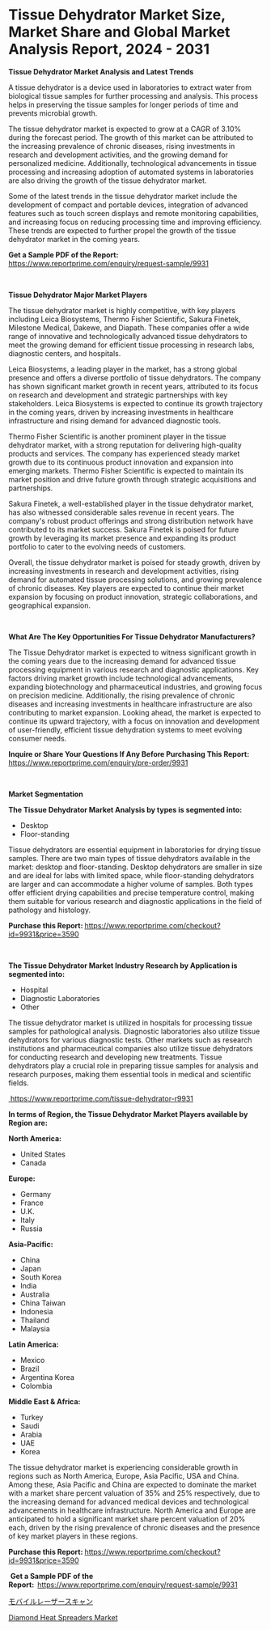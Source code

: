 <p><h1>Tissue Dehydrator Market Size, Market Share and Global Market Analysis Report, 2024 - 2031</h1></p><p><strong>Tissue Dehydrator Market Analysis and Latest Trends</strong></p>
<p><p>A tissue dehydrator is a device used in laboratories to extract water from biological tissue samples for further processing and analysis. This process helps in preserving the tissue samples for longer periods of time and prevents microbial growth.</p><p>The tissue dehydrator market is expected to grow at a CAGR of 3.10% during the forecast period. The growth of this market can be attributed to the increasing prevalence of chronic diseases, rising investments in research and development activities, and the growing demand for personalized medicine. Additionally, technological advancements in tissue processing and increasing adoption of automated systems in laboratories are also driving the growth of the tissue dehydrator market.</p><p>Some of the latest trends in the tissue dehydrator market include the development of compact and portable devices, integration of advanced features such as touch screen displays and remote monitoring capabilities, and increasing focus on reducing processing time and improving efficiency. These trends are expected to further propel the growth of the tissue dehydrator market in the coming years.</p></p>
<p><strong>Get a Sample PDF of the Report:&nbsp;</strong> <a href="https://www.reportprime.com/enquiry/request-sample/9931">https://www.reportprime.com/enquiry/request-sample/9931</a></p>
<p>&nbsp;</p>
<p><strong>Tissue Dehydrator Major Market Players</strong></p>
<p><p>The tissue dehydrator market is highly competitive, with key players including Leica Biosystems, Thermo Fisher Scientific, Sakura Finetek, Milestone Medical, Dakewe, and Diapath. These companies offer a wide range of innovative and technologically advanced tissue dehydrators to meet the growing demand for efficient tissue processing in research labs, diagnostic centers, and hospitals.</p><p>Leica Biosystems, a leading player in the market, has a strong global presence and offers a diverse portfolio of tissue dehydrators. The company has shown significant market growth in recent years, attributed to its focus on research and development and strategic partnerships with key stakeholders. Leica Biosystems is expected to continue its growth trajectory in the coming years, driven by increasing investments in healthcare infrastructure and rising demand for advanced diagnostic tools.</p><p>Thermo Fisher Scientific is another prominent player in the tissue dehydrator market, with a strong reputation for delivering high-quality products and services. The company has experienced steady market growth due to its continuous product innovation and expansion into emerging markets. Thermo Fisher Scientific is expected to maintain its market position and drive future growth through strategic acquisitions and partnerships.</p><p>Sakura Finetek, a well-established player in the tissue dehydrator market, has also witnessed considerable sales revenue in recent years. The company's robust product offerings and strong distribution network have contributed to its market success. Sakura Finetek is poised for future growth by leveraging its market presence and expanding its product portfolio to cater to the evolving needs of customers.</p><p>Overall, the tissue dehydrator market is poised for steady growth, driven by increasing investments in research and development activities, rising demand for automated tissue processing solutions, and growing prevalence of chronic diseases. Key players are expected to continue their market expansion by focusing on product innovation, strategic collaborations, and geographical expansion.</p></p>
<p>&nbsp;</p>
<p><strong>What Are The Key Opportunities For Tissue Dehydrator Manufacturers?</strong></p>
<p><p>The Tissue Dehydrator market is expected to witness significant growth in the coming years due to the increasing demand for advanced tissue processing equipment in various research and diagnostic applications. Key factors driving market growth include technological advancements, expanding biotechnology and pharmaceutical industries, and growing focus on precision medicine. Additionally, the rising prevalence of chronic diseases and increasing investments in healthcare infrastructure are also contributing to market expansion. Looking ahead, the market is expected to continue its upward trajectory, with a focus on innovation and development of user-friendly, efficient tissue dehydration systems to meet evolving consumer needs.</p></p>
<p><strong>Inquire or Share Your Questions If Any Before Purchasing This Report:</strong> <a href="https://www.reportprime.com/enquiry/pre-order/9931">https://www.reportprime.com/enquiry/pre-order/9931</a></p>
<p>&nbsp;</p>
<p><strong>Market Segmentation</strong></p>
<p><strong>The Tissue Dehydrator Market Analysis by types is segmented into:</strong></p>
<p><ul><li>Desktop</li><li>Floor-standing</li></ul></p>
<p><p>Tissue dehydrators are essential equipment in laboratories for drying tissue samples. There are two main types of tissue dehydrators available in the market: desktop and floor-standing. Desktop dehydrators are smaller in size and are ideal for labs with limited space, while floor-standing dehydrators are larger and can accommodate a higher volume of samples. Both types offer efficient drying capabilities and precise temperature control, making them suitable for various research and diagnostic applications in the field of pathology and histology.</p></p>
<p><strong>Purchase this Report:&nbsp;</strong><a href="https://www.reportprime.com/checkout?id=9931&price=3590">https://www.reportprime.com/checkout?id=9931&price=3590</a></p>
<p>&nbsp;</p>
<p><strong>The Tissue Dehydrator Market Industry Research by Application is segmented into:</strong></p>
<p><ul><li>Hospital</li><li>Diagnostic Laboratories</li><li>Other</li></ul></p>
<p><p>The tissue dehydrator market is utilized in hospitals for processing tissue samples for pathological analysis. Diagnostic laboratories also utilize tissue dehydrators for various diagnostic tests. Other markets such as research institutions and pharmaceutical companies also utilize tissue dehydrators for conducting research and developing new treatments. Tissue dehydrators play a crucial role in preparing tissue samples for analysis and research purposes, making them essential tools in medical and scientific fields.</p></p>
<p><a href="https://www.reportprime.com/tissue-dehydrator-r9931">&nbsp;https://www.reportprime.com/tissue-dehydrator-r9931</a></p>
<p><strong>In terms of Region, the Tissue Dehydrator Market Players available by Region are:</strong></p>
<p>
    <p> <strong> North America: </strong>
        <ul>
            <li>United States</li>
            <li>Canada</li>
        </ul>
        </p> 
    <p> <strong> Europe: </strong>
        <ul>
            <li>Germany</li>
            <li>France</li>
            <li>U.K.</li>
            <li>Italy</li>
            <li>Russia</li>
        </ul>
        </p> 
    <p> <strong> Asia-Pacific: </strong>
        <ul>
            <li>China</li>
            <li>Japan</li>
            <li>South Korea</li>
            <li>India</li>
            <li>Australia</li>
            <li>China Taiwan</li>
            <li>Indonesia</li>
            <li>Thailand</li>
            <li>Malaysia</li>
        </ul>
        </p> 
    <p> <strong> Latin America: </strong>
        <ul>
            <li>Mexico</li>
            <li>Brazil</li>
            <li>Argentina Korea</li>
            <li>Colombia</li>
        </ul>
        </p> 
    <p> <strong> Middle East & Africa: </strong>
        <ul>
            <li>Turkey</li>
            <li>Saudi</li>
            <li>Arabia</li>
            <li>UAE</li>
            <li>Korea</li>
        </ul>
    </p>
    </p>
<p><p>The tissue dehydrator market is experiencing considerable growth in regions such as North America, Europe, Asia Pacific, USA and China. Among these, Asia Pacific and China are expected to dominate the market with a market share percent valuation of 35% and 25% respectively, due to the increasing demand for advanced medical devices and technological advancements in healthcare infrastructure. North America and Europe are anticipated to hold a significant market share percent valuation of 20% each, driven by the rising prevalence of chronic diseases and the presence of key market players in these regions.</p></p>
<p><strong>Purchase this Report: </strong><a href="https://www.reportprime.com/checkout?id=9931&price=3590">https://www.reportprime.com/checkout?id=9931&price=3590</a></p>
<p>&nbsp;<strong>Get a Sample PDF of the Report:&nbsp;&nbsp;</strong><a href="https://www.reportprime.com/enquiry/request-sample/9931">https://www.reportprime.com/enquiry/request-sample/9931</a></p>
<p><strong></strong></p>
<p><p><a href="https://medium.com/@carlieshields/%E3%83%A2%E3%83%90%E3%82%A4%E3%83%AB%E3%83%AC%E3%83%BC%E3%82%B6%E3%83%BC%E3%82%B9%E3%82%AD%E3%83%A3%E3%83%8B%E3%83%B3%E3%82%B0%E5%B8%82%E5%A0%B4%E5%B1%95%E6%9C%9B-%E6%A5%AD%E7%95%8C%E6%A6%82%E8%A6%81%E3%81%A8%E4%BA%88%E6%B8%AC-2024%E5%B9%B4%E3%81%8B%E3%82%892031%E5%B9%B4-02188c8bb695">モバイルレーザースキャン</a></p><p><a href="https://spotless-saver-8fd.notion.site/Diamond-Heat-Spreaders-Market-Outlook-Industry-Overview-and-Forecast-2024-to-2031-237acd00f02b416ea928191a63f312ab">Diamond Heat Spreaders Market</a></p></p>